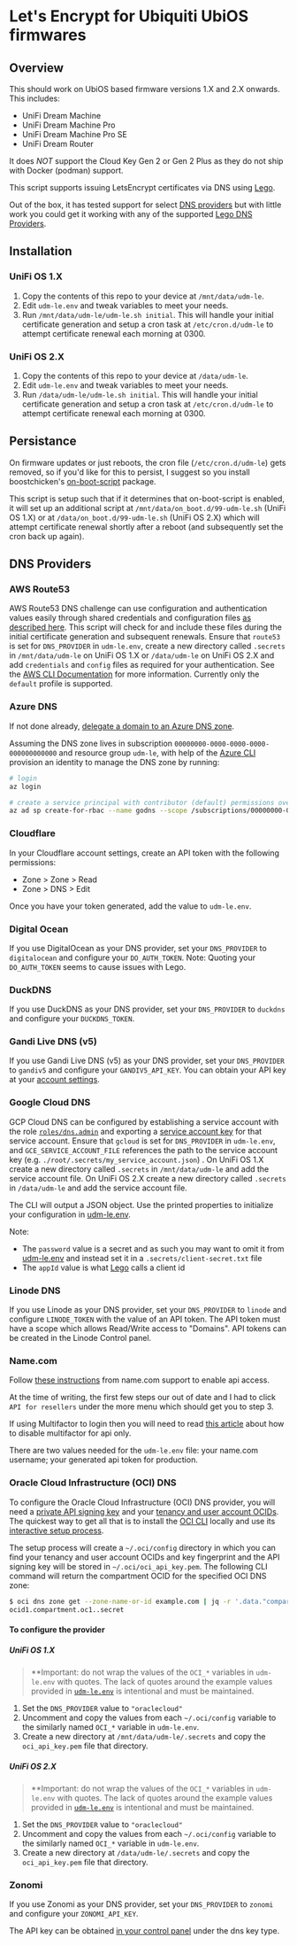 # Let's Encrypt for Ubiquiti UbiOS firmwares

## Overview

This should work on UbiOS based firmware versions 1.X and 2.X onwards. This includes:

* UniFi Dream Machine
* UniFi Dream Machine Pro
* UniFi Dream Machine Pro SE
* UniFi Dream Router

It does *NOT* support the Cloud Key Gen 2 or Gen 2 Plus as they do not ship with Docker (podman) support.

This script supports issuing LetsEncrypt certificates via DNS using [Lego](https://go-acme.github.io/lego/).

Out of the box, it has tested support for select [DNS providers](#dns-providers) but with little work you could get it working with any of the supported [Lego DNS Providers](https://go-acme.github.io/lego/dns/).

## Installation

### UniFi OS 1.X
1. Copy the contents of this repo to your device at `/mnt/data/udm-le`.
2. Edit `udm-le.env` and tweak variables to meet your needs.
3. Run `/mnt/data/udm-le/udm-le.sh initial`. This will handle your initial certificate generation and setup a cron task at `/etc/cron.d/udm-le` to attempt certificate renewal each morning at 0300.

### UniFi OS 2.X
1. Copy the contents of this repo to your device at `/data/udm-le`.
2. Edit `udm-le.env` and tweak variables to meet your needs.
3. Run `/data/udm-le/udm-le.sh initial`. This will handle your initial certificate generation and setup a cron task at `/etc/cron.d/udm-le` to attempt certificate renewal each morning at 0300.

## Persistance

On firmware updates or just reboots, the cron file (`/etc/cron.d/udm-le`) gets removed, so if you'd like for this to persist, I suggest so you install boostchicken's [on-boot-script](https://github.com/boostchicken/udm-utilities/tree/master/on-boot-script) package.

This script is setup such that if it determines that on-boot-script is enabled, it will set up an additional script at `/mnt/data/on_boot.d/99-udm-le.sh`  (UniFi OS 1.X) or at `/data/on_boot.d/99-udm-le.sh` (UniFi OS 2.X) which will attempt certificate renewal shortly after a reboot (and subsequently set the cron back up again).

## DNS Providers

### AWS Route53

AWS Route53 DNS challenge can use configuration and authentication values easily through shared credentials and configuration files [as described here](https://go-acme.github.io/lego/dns/route53/). This script will check for and include these files during the initial certificate generation and subsequent renewals. Ensure that `route53` is set for `DNS_PROVIDER` in `udm-le.env`, create a new directory called `.secrets` in `/mnt/data/udm-le` on UniFi OS 1.X or `/data/udm-le` on UniFi OS 2.X and add `credentials` and `config` files as required for your authentication. See the [AWS CLI Documentation](https://docs.aws.amazon.com/cli/latest/userguide/cli-configure-files.html) for more information. Currently only the `default` profile is supported.

### Azure DNS

If not done already, [delegate a domain to an Azure DNS zone](https://docs.microsoft.com/en-us/azure/dns/dns-delegate-domain-azure-dns).

Assuming the DNS zone lives in subscription `00000000-0000-0000-0000-000000000000` and resource group `udm-le`, with help of the [Azure CLI](https://docs.microsoft.com/en-us/cli/azure/) provision an identity to manage the DNS zone by running:

```bash
# login
az login

# create a service principal with contributor (default) permissions over the godns resource group
az ad sp create-for-rbac --name godns --scope /subscriptions/00000000-0000-0000-0000-000000000000/resourceGroups/udm-le --role contributor
```

### Cloudflare

In your Cloudflare account settings, create an API token with the following permissions:

* Zone > Zone > Read
* Zone > DNS > Edit

Once you have your token generated, add the value to `udm-le.env`.

### Digital Ocean

If you use DigitalOcean as your DNS provider, set your `DNS_PROVIDER` to `digitalocean` and configure your `DO_AUTH_TOKEN`. Note: Quoting your `DO_AUTH_TOKEN` seems to cause issues with Lego.

### DuckDNS

If you use DuckDNS as your DNS provider, set your `DNS_PROVIDER` to `duckdns` and configure your `DUCKDNS_TOKEN`.

### Gandi Live DNS (v5)

If you use Gandi Live DNS (v5) as your DNS provider, set your `DNS_PROVIDER` to `gandiv5` and configure your `GANDIV5_API_KEY`. You can obtain your API key at your [account settings](https://account.gandi.net/).

### Google Cloud DNS

GCP Cloud DNS can be configured by establishing a service account with the role [`roles/dns.admin`](https://cloud.google.com/iam/docs/understanding-roles#dns-roles) and exporting a [service account key](https://cloud.google.com/iam/docs/creating-managing-service-account-keys) for that service account. Ensure that `gcloud` is set for `DNS_PROVIDER` in `udm-le.env`, and `GCE_SERVICE_ACCOUNT_FILE` references the path to the service account key (e.g. `./root/.secrets/my_service_account.json`) . On UniFi OS 1.X create a new directory called `.secrets` in `/mnt/data/udm-le` and add the service account file. On UniFi OS 2.X create a new directory called `.secrets` in `/data/udm-le` and add the service account file.


The CLI will output a JSON object. Use the printed properties to initialize your configuration in [udm-le.env](./udm-le.env).

Note:
- The `password` value is a secret and as such you may want to omit it from [udm-le.env](./udm-le.env) and instead set it in a `.secrets/client-secret.txt` file
- The `appId` value is what [Lego](https://go-acme.github.io/lego/) calls a client id

### Linode DNS

If you use Linode as your DNS provider, set your `DNS_PROVIDER` to `linode` and configure `LINODE_TOKEN` with the value of an API token. The API token must have a scope which allows Read/Write access to "Domains". API tokens can be created in the Linode Control panel.


### Name.com
Follow [these instructions](https://www.name.com/support/articles/360007597874-signing-up-for-api-access) from name.com support to enable api access.

At the time of writing, the first few steps our out of date and I had to click `API for resellers` under the more menu which should get you to step 3.

If using Multifactor to login then you will need to read [this article](https://www.name.com/support/articles/360007989433-using-api-with-two-step-authentication) about how to disable multifactor for api only.

There are two values needed for the `udm-le.env` file: your name.com username; your generated api token for production.


### Oracle Cloud Infrastructure (OCI) DNS

To configure the Oracle Cloud Infrastructure (OCI) DNS provider, you will need a [private API signing key](https://docs.oracle.com/en-us/iaas/Content/API/Concepts/apisigningkey.htm) and your [tenancy and user account OCIDs](https://docs.oracle.com/en-us/iaas/Content/API/Concepts/apisigningkey.htm#five). The quickest way to get all that is to install the [OCI CLI](https://docs.oracle.com/en-us/iaas/Content/API/Concepts/cliconcepts.htm) locally and use its [interactive setup process](https://docs.oracle.com/en-us/iaas/Content/API/SDKDocs/cliinstall.htm#configfile).

The setup process will create a `~/.oci/config` directory in which you can find your tenancy and user account OCIDs and key fingerprint and the API signing key will be stored in `~/.oci/oci_api_key.pem`. The following CLI command will return the compartment OCID for the specified OCI DNS zone:

```bash
$ oci dns zone get --zone-name-or-id example.com | jq -r '.data."compartment-id"'
ocid1.compartment.oc1..secret
```

#### To configure the provider

##### UniFi OS 1.X

> **Important: do not wrap the values of the `OCI_*` variables in `udm-le.env` with quotes. The lack of quotes around the example values provided in [`udm-le.env`](./udm-le.env) is intentional and must be maintained.

1. Set the `DNS_PROVIDER` value to `"oraclecloud"`
1. Uncomment and copy the values from each `~/.oci/config` variable to the similarly named `OCI_*` variable in `udm-le.env`.
1. Create a new directory at `/mnt/data/udm-le/.secrets` and copy the `oci_api_key.pem` file that directory.

##### UniFi OS 2.X

> **Important: do not wrap the values of the `OCI_*` variables in `udm-le.env` with quotes. The lack of quotes around the example values provided in [`udm-le.env`](./udm-le.env) is intentional and must be maintained.

1. Set the `DNS_PROVIDER` value to `"oraclecloud"`
1. Uncomment and copy the values from each `~/.oci/config` variable to the similarly named `OCI_*` variable in `udm-le.env`.
1. Create a new directory at `/data/udm-le/.secrets` and copy the `oci_api_key.pem` file that directory.

### Zonomi

If you use Zonomi as your DNS provider, set your `DNS_PROVIDER` to `zonomi` and configure your `ZONOMI_API_KEY`.

The API key can be obtained [in your control panel](https://zonomi.com/app/cp/apikeys.jsp) under the dns key type.
